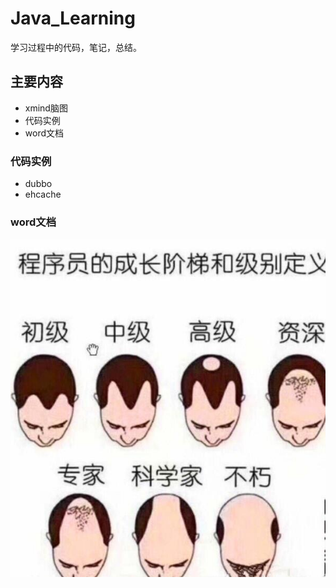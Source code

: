 # Java_Learning

学习过程中的代码，笔记，总结。
## 主要内容
* xmind脑图
* 代码实例
* word文档

### 代码实例
* dubbo
* ehcache


### word文档

![avatar](/pictures/1.jpg)